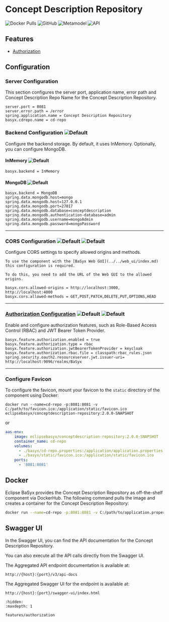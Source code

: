 # Concept Description Repository

![Docker Pulls](https://img.shields.io/docker/pulls/eclipsebasyx/conceptdescription-repository)
![GitHub](https://img.shields.io/github/license/eclipse-basyx/basyx-java-server-sdk)
![Metamodel](https://img.shields.io/badge/Metamodel-v3.0-yellow)
![API](https://img.shields.io/badge/API-v3.0-yellow)

## Features
- [Authorization](./features/authorization.md)

## Configuration

### Server Configuration
This section configures the server port, application name, error path and Concept Description Repo Name for the Concept Description Repository.
```properties
server.port = 8081
server.error.path = /error
spring.application.name = Concept Description Repository
basyx.cdrepo.name = cd-repo
```

### Backend Configuration ![Default](https://img.shields.io/badge/required-true-red)
Configure the backend storage. By default, it uses InMemory. Optionally, you can configure MongoDB.

#### InMemory ![Default](https://img.shields.io/badge/default-true-blue)
```properties
basyx.backend = InMemory
```
#### MongoDB ![Default](https://img.shields.io/badge/default-false-blue)
```properties
basyx.backend = MongoDB
spring.data.mongodb.host=mongo
spring.data.mongodb.host=127.0.0.1
spring.data.mongodb.port=27017
spring.data.mongodb.database=conceptdescription
spring.data.mongodb.authentication-database=admin
spring.data.mongodb.username=mongoAdmin
spring.data.mongodb.password=mongoPassword
```
---

### CORS Configuration ![Default](https://img.shields.io/badge/default-false-blue) ![Default](https://img.shields.io/badge/required-false-red)
Configure CORS settings to specify allowed origins and methods.

```{warning}
To use the component with the [BaSyx Web GUI](../../web_ui/index.md) this configuration is required.

To do this, you need to add the URL of the Web GUI to the allowed origins.
```

```properties
basyx.cors.allowed-origins = http://localhost:3000, http://localhost:4000
basyx.cors.allowed-methods = GET,POST,PATCH,DELETE,PUT,OPTIONS,HEAD
```
---

### [Authorization Configuration](./features/authorization.md) ![Default](https://img.shields.io/badge/default-false-blue) ![Default](https://img.shields.io/badge/required-false-red)
Enable and configure authorization features, such as Role-Based Access Control (RBAC) and JWT Bearer Token Provider.
```properties
basyx.feature.authorization.enabled = true
basyx.feature.authorization.type = rbac
basyx.feature.authorization.jwtBearerTokenProvider = keycloak
basyx.feature.authorization.rbac.file = classpath:rbac_rules.json
spring.security.oauth2.resourceserver.jwt.issuer-uri= http://localhost:9096/realms/BaSyx

```
---

### Configure Favicon
To configure the favicon, mount your favicon to the `static` directory of the component using Docker:
```
docker run --name=cd-repo -p:8081:8081 -v C:/path/to/favicon.ico:/application/static/favicon.ico eclipsebasyx/conceptdescription-repository:2.0.0-SNAPSHOT
```
or
```yaml
aas-env:
    image: eclipsebasyx/conceptdescription-repository:2.0.0-SNAPSHOT
    container_name: cd-repo
    volumes:
      - ./basyx/cd-repo.properties:/application/application.properties
	  - ./basyx/static/favicon.ico:/application/static/favicon.ico
    ports:
      - '8081:8081'
```

## Docker

Eclipse BaSyx provides the Concept Description Repository as off-the-shelf component via DockerHub. The following command pulls the image and creates a container for the Concept Description Repository:

```bash
docker run --name=cd-repo -p:8081:8081 -v C:/path/to/application.properties:/application/application.properties eclipsebasyx/conceptdescription-repository:2.0.0-SNAPSHOT
```

## Swagger UI
In the Swagger UI, you can find the API documentation for the Concept Description Repository.

You can also execute all the API calls directly from the Swagger UI.

The Aggregated API endpoint documentation is available at:

	http://{host}:{port}/v3/api-docs
	
The Aggregated Swagger UI for the endpoint is available at:

	http://{host}:{port}/swagger-ui/index.html



```{toctree}
:hidden:
:maxdepth: 1

features/authorization
```
